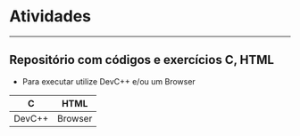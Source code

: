 # Atividades
---
##  Repositório com códigos e exercícios C, HTML
- Para executar utilize DevC++ e/ou um Browser

|C|HTML|
|-|-|
|DevC++|Browser|
